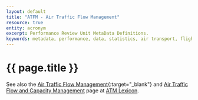 ```yaml
---
layout: default
title: "ATFM - Air Traffic Flow Management"
resource: true
entity: acronym
excerpt: Performance Review Unit MetaData Definitions.
keywords: metadata, performance, data, statistics, air transport, flights, europe, ATFM
---
```

# {{ page.title }}

See also the
[Air Traffic Flow Management](https://ext.eurocontrol.int/lexicon/index.php/Air_Traffic_Flow_Management){:target="_blank"}
and
[Air Traffic Flow and Capacity Management](https://ext.eurocontrol.int/lexicon/index.php/Air_Traffic_Flow_and_Capacity_Management)
page at [ATM Lexicon](https://ext.eurocontrol.int/lexicon/index.php/Main_Page).
